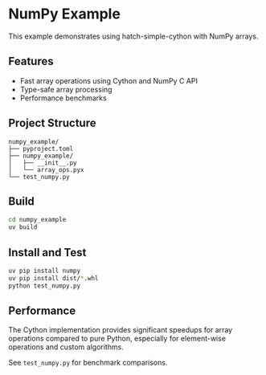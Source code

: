 # NumPy Example

This example demonstrates using hatch-simple-cython with NumPy arrays.

## Features

- Fast array operations using Cython and NumPy C API
- Type-safe array processing
- Performance benchmarks

## Project Structure

```text
numpy_example/
├── pyproject.toml
├── numpy_example/
│   ├── __init__.py
│   └── array_ops.pyx
└── test_numpy.py
```

## Build

```bash
cd numpy_example
uv build
```

## Install and Test

```bash
uv pip install numpy
uv pip install dist/*.whl
python test_numpy.py
```

## Performance

The Cython implementation provides significant speedups for array operations compared to pure Python, especially for element-wise operations and custom algorithms.

See `test_numpy.py` for benchmark comparisons.
